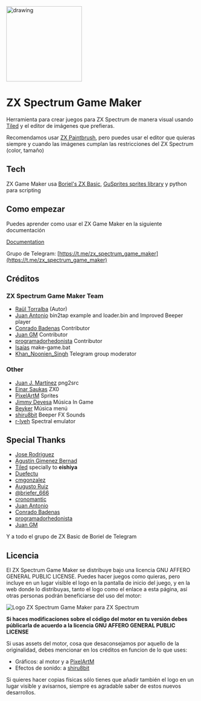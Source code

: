 <img src="https://gm.retrojuegos.org/images/company_logo.png" alt="drawing" width="200" align="center"/>

# ZX Spectrum Game Maker

Herramienta para crear juegos para ZX Spectrum de manera visual usando [Tiled](https://www.mapeditor.org/) y el editor de imágenes que prefieras.

Recomendamos usar [ZX Paintbrush](https://sourcesolutions.itch.io/zx-paintbrush), pero puedes usar el editor que quieras siempre y cuando las imágenes cumplan las restricciones del ZX Spectrum (color, tamaño)

## Tech

ZX Game Maker usa [Boriel's ZX Basic](https://zxbasic.readthedocs.io/en/docs/), [GuSprites sprites library](https://github.com/gusmanb/GuSprites) y python para scripting

## Como empezar

Puedes aprender como usar el ZX Game Maker en la siguiente documentación

[Documentation](https://gm.retrojuegos.org/)

Grupo de Telegram: [https://t.me/zx_spectrum_game_maker](https://t.me/zx_spectrum_game_maker)

## Créditos

### ZX Spectrum Game Maker Team

* [Raül Torralba](https://github.com/rtorralba) (Autor)
* [Juan Antonio](https://x.com/JuanAntonio1072) bin2tap example and loader.bin and Improved Beeper player
* [Conrado Badenas](https://conradobadenas.wordpress.com/) Contributor
* [Juan GM](https://github.com/jgajete) Contributor
* [programadorhedonista](https://github.com/programadorhedonista) Contributor
* [Isaías](https://isaiasdiaz.itch.io/) make-game.bat
* [Khan_Noonien_Singh](https://t.me/zx_spectrum_game_maker) Telegram group moderator

### Other
* [Juan J. Martínez](https://github.com/reidrac) png2src
* [Einar Saukas](https://github.com/einar-saukas) ZX0
* [PixelArtM](https://twitter.com/PixelArtM) Sprites
* [Jimmy Devesa](https://twitter.com/Jimmy_Devesa) Música In Game
* [Beyker](https://twitter.com/Jimmy_Devesa) Música menú
* [shiru8bit](http://shiru.untergrund.net) Beeper FX Sounds
* [r-lyeh](https://github.com/r-lyeh) Spectral emulator

## Special Thanks

* [Jose Rodriguez](https://github.com/boriel)
* [Agustín Gimenez Bernad](https://github.com/gusmanb)
* [Tiled](https://www.mapeditor.org/) specially to **eishiya**
* [Duefectu](https://twitter.com/Duefectu)
* [cmgonzalez](https://github.com/cmgonzalez)
* [Augusto Ruiz](https://github.com/AugustoRuiz)
* [@briefer_666](https://briefer.itch.io/)
* [cronomantic](https://github.com/cronomantic)
* [Juan Antonio](https://x.com/JuanAntonio1072)
* [Conrado Badenas](https://conradobadenas.wordpress.com/)
* [programadorhedonista](https://github.com/programadorhedonista)
* [Juan GM](https://github.com/jgajete)

Y a todo el grupo de ZX Basic de Boriel de Telegram

## Licencia

El ZX Spectrum Game Maker se distribuye bajo una licencia GNU AFFERO GENERAL PUBLIC LICENSE. Puedes hacer juegos como quieras, pero incluye en un lugar visible el logo en la pantalla de inicio del juego, y en la web donde lo distribuyas, tanto el logo como el enlace a esta página, así otras personas podrán beneficiarse del uso del motor:

<img src="https://gm.retrojuegos.org/images/logo_spectrum.png" alt="Logo ZX Spectrum Game Maker para ZX Spectrum">

**Si haces modificaciones sobre el código del motor en tu versión debes públicarla de acuerdo a la licencia GNU AFFERO GENERAL PUBLIC LICENSE**

Si usas assets del motor, cosa que desaconsejamos por aquello de la originalidad, debes mencionar en los créditos en funcion de lo que uses:

* Gráficos: al motor y a [PixelArtM](https://twitter.com/PixelArtM)
* Efectos de sonido: a [shiru8bit](http://shiru.untergrund.net)

Si quieres hacer copias físicas sólo tienes que añadir también el logo en un lugar visible y avisarnos, siempre es agradable saber de estos nuevos desarrollos.